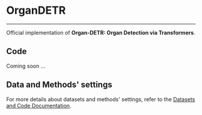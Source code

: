 # OrganDETR
---
Official implementation of **Organ-DETR: Organ Detection via Transformers**.

## Code
Coming soon ...

## Data and Methods' settings
For more details about datasets and methods' settings, refer to the [Datasets and Code Documentation](./docs/Organ_DETR_Datasets_and_Code_Documentation.pdf).
